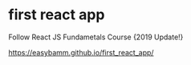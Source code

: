 # first react app

Follow React JS Fundametals Course {2019 Update!}

https://easybamm.github.io/first_react_app/

